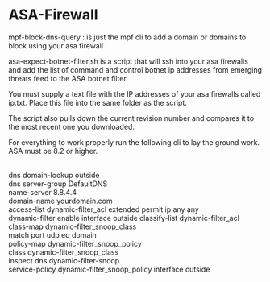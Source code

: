ASA-Firewall
============

<p>mpf-block-dns-query	: is just the mpf cli to add a domain or domains to block using your asa firewall</p>
<p>asa-expect-botnet-filter.sh is a script that will ssh into your asa firewalls and add the list of command and control botnet ip addresses from emerging threats feed to the ASA botnet filter.
<p>You must supply a text file with the IP addresses of your asa firewalls called ip.txt. Place this file into the same folder as the script.</p> The script also pulls down the current revision number and compares it to the most recent one you downloaded.</p>
<p>For everything to work properly run the following cli to lay the ground work. ASA must be 8.2 or higher.</p>
<br>dns domain-lookup outside
<br>dns server-group DefaultDNS
  <br>name-server 8.8.4.4
  <br>domain-name yourdomain.com
  <br>access-list dynamic-filter_acl extended permit ip any any
<br>dynamic-filter enable interface outside classify-list dynamic-filter_acl
<br>class-map dynamic-filter_snoop_class
<br> match port udp eq domain
 <br>policy-map dynamic-filter_snoop_policy
  <br>class dynamic-filter_snoop_class
  <br>inspect dns dynamic-filter-snoop
<br>service-policy dynamic-filter_snoop_policy interface outside

